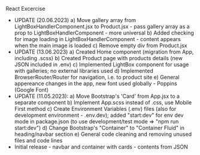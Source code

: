 React Excercise
- UPDATE (20.06.2023)
a) Move gallery array from LightBoxHandlerComponent.jsx to Product.jsx - pass gallery array as a prop to LightBoxHandlerComponent - more universal
b) Added checking for image loading in LightBoxHandlerComponent - content appears when the main image is loaded
c) Remove empty div from Product.jsx
- UPDATE (13.06.2023)
a) Created Home component (migration from App, including .scss)
b) Created Product page with products details (new JSON included in .env)
c) Implemented LightBox component for usage with galleries; no external libraries used
d) Implemented BrowserRouter/Router for navigation, i.e. to product site
e) General appereance changes in the app, new font used globally - Poppins (Google Font)
- UPDATE (11.05.2023): 
a) Move Bootstrap's 'Card' from App.jsx to a separate component
b) Implement App.scss instead of .css, use Mobile First method
c) Create Environment Variables (.env) files (also for development environment - .env.dev); added "start:dev" for env dev mode in package.json (to use development/test mode => "npm run start:dev")
d) Change Bootstrap's "Container" to "Container Fluid" in heading/navbar section
e) General code cleaning and removing unused files and code lines
- Initial release - navbar and container with cards - contents from JSON
